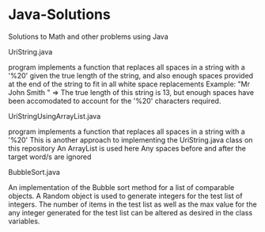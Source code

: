 # Java-Solutions

Solutions to Math and other problems using Java

UriString.java

program implements a function that replaces all spaces in a string with a '%20'
given the true length of the string, and also enough spaces provided at the end of the string
to fit in all white space replacements
Example: "Mr John Smith    " => The true length of this string is 13, but enough spaces have been accomodated to account
for the '%20' characters required.


UriStringUsingArrayList.java

program implements a function that replaces all spaces in a string with a '%20'
This is another approach to implementing the UriString.java class on this repository
An ArrayList is used here
Any spaces before and after the target word/s are ignored


BubbleSort.java

An implementation of the Bubble sort method for a list of comparable objects. A Random object is used to generate integers for the test list of integers. The number of items in the test list as well as the max value for the any integer generated for the test list can be altered as desired in the class variables.


